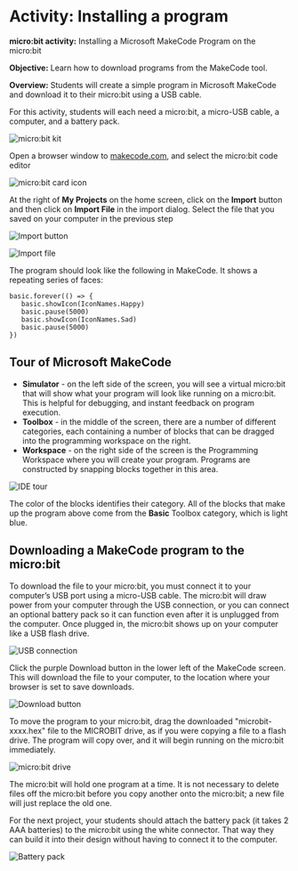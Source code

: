 # Activity: Installing a program

**micro:bit activity:** Installing a Microsoft MakeCode Program on the micro:bit

**Objective:** Learn how to download programs from the MakeCode tool.

**Overview:** Students will create a simple program in Microsoft MakeCode and download it to their micro:bit using a USB cable.

For this activity, students will each need a micro:bit, a micro-USB cable, a computer, and a battery pack.

![micro:bit kit](/static/courses/csintro/making/microbit-kit.jpg)

Open a browser window to [makecode.com](https://makecode.com), and select the micro:bit code editor

![micro:bit card icon](/static/courses/csintro/making/microbit-card-icon.png)

At  the right of **My Projects** on the home screen, click on the **Import** button and then click on **Import File** in the import dialog.  Select the file that you saved on your computer in the previous step

![Import button](/static/courses/csintro/making/import-button.png)

![Import file](/static/courses/csintro/making/import-file.png)

The program should look like the following in MakeCode. 
It shows a repeating series of faces:

```blocks
basic.forever(() => {
   basic.showIcon(IconNames.Happy)
   basic.pause(5000)
   basic.showIcon(IconNames.Sad)
   basic.pause(5000)
})
```

## Tour of Microsoft MakeCode

* **Simulator**	 - on the left side of the screen, you will see a virtual micro:bit that will show what your program will look like running on a micro:bit. This is helpful for debugging, and instant feedback on program execution.
* **Toolbox** - in the middle of the screen, there are a number of different categories, each containing a number of blocks that can be dragged into the programming workspace on the right. 
* **Workspace** - on the right side of the screen is the Programming Workspace where you will create your program.  Programs are constructed by snapping blocks together in this area.

![IDE tour](/static/courses/csintro/making/ide-tour.png)

The color of the blocks identifies their category. All of the blocks that make up the program above come from the **Basic** Toolbox category, which is light blue.

## Downloading a MakeCode program to the micro:bit

To download the file to your micro:bit, you must connect it to your computer’s USB port using a micro-USB cable. The micro:bit will draw power from your computer through the USB connection, or you can connect an optional battery pack so it can function even after it is unplugged from the computer. Once plugged in, the micro:bit shows up on your computer like a USB flash drive.

![USB connection](/static/courses/csintro/making/microbit-usb.jpg)

Click the purple Download button in the lower left of the MakeCode screen. This will download the file to your computer, to the location where your browser is set to save downloads.

![Download button](/static/courses/csintro/making/download-button.png)

To move the program to your micro:bit, drag the downloaded "microbit-xxxx.hex" file to the MICROBIT drive, as if you were copying a file to a flash drive. The program will copy over, and it will begin running on the micro:bit immediately.

![micro:bit drive](/static/courses/csintro/making/microbit-drive.jpg)

The micro:bit will hold one program at a time. It is not necessary to delete files off the micro:bit before you copy another onto the micro:bit; a new file will just replace the old one.

For the next project, your students should attach the battery pack (it takes 2 AAA batteries) to the micro:bit using the white connector. That way they can build it into their design without having to connect it to the computer.

![Battery pack](/static/courses/csintro/making/battery-pack.jpg)
